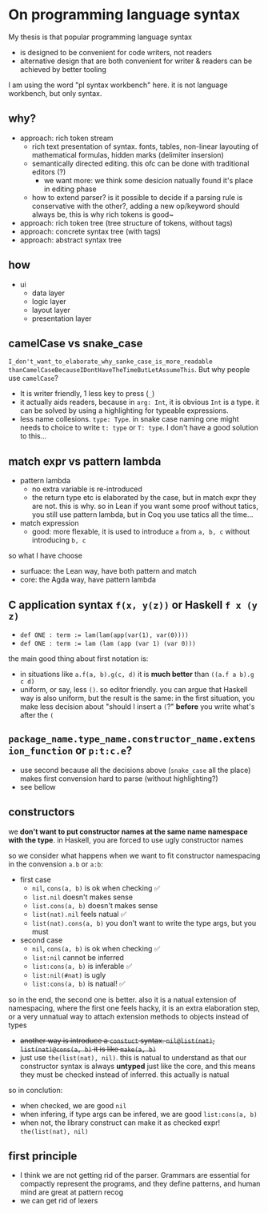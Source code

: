 # On programming language syntax

My thesis is that popular programming language syntax 
- is designed to be convenient for code writers, not readers
- alternative design that are both convenient for writer & readers can be achieved by better tooling

I am using the word "pl syntax workbench" here. it is not language workbench, but only syntax.

## why?

* approach: rich token stream
  * rich text presentation of syntax. fonts, tables, non-linear layouting of mathematical formulas, hidden marks (delimiter insersion)
  * semantically directed editing. this ofc can be done with traditional editors (?)
    * we want more: we think some desicion natually found it's place in editing phase
  * how to extend parser? is it possible to decide if a parsing rule is conservative with the other?, adding a new op/keyword should always be, this is why rich tokens is good~
* approach: rich token tree (tree structure of tokens, without tags)
* approach: concrete syntax tree (with tags)
* approach: abstract syntax tree

## how

* ui
  * data layer
  * logic layer
  * layout layer
  * presentation layer
## camelCase vs snake_case

`I_don't_want_to_elaborate_why_sanke_case_is_more_readable thanCamelCaseBecauseIDontHaveTheTimeButLetAssumeThis`. But why people use `camelCase`?

- It is writer friendly, 1 less key to press (`_`)
- it actually aids readers, because in `arg: Int`, it is obvious `Int` is a type. it can be solved by using a highlighting for typeable expressions.
- less name collesions. `type: Type`. in snake case naming one might needs to choice to write `t: type` or `T: type`. I don't have a good solution to this...

## match expr vs pattern lambda

- pattern lambda
  - no extra variable is re-introduced
  - the return type etc is elaborated by the case, but in match expr they are not. this is why. so in Lean if you want some proof without tatics, you still use pattern lambda, but in Coq you use tatics all the time...
- match expression
  - good: more flexable, it is used to introduce `a` from `a, b, c` without introducing `b, c`

so what I have choose
  - surfuace: the Lean way, have both pattern and match
  - core: the Agda way, have pattern lambda

## C application syntax `f(x, y(z))` or Haskell `f x (y z)`

- `def ONE : term := lam(lam(app(var(1), var(0))))`
- `def ONE : term := lam (lam (app (var 1) (var 0)))`

the main good thing about first notation is:
- in situations like `a.f(a, b).g(c, d)` it is **much better** than `((a.f a b).g c d)`
- uniform, or say, less `()`. so editor friendly. you can argue that Haskell way is also uniform, but the result is the same: in the first situation, you make less decision about "should I insert a `(`?" **before** you write what's after the `(`


## `package_name.type_name.constructor_name.extension_function` or `p:t:c.e`?

- use second because all the decisions above (`snake_case` all the place) makes first convension hard to parse (without highlighting?)
- see bellow

## constructors

we **don't want to put constructor names at the same name namespace with the type**. in Haskell, you are forced to use ugly constructor names 

so we consider what happens when we want to fit constructor namespacing in the convension `a.b` or `a:b`:
- first case
  - `nil`, `cons(a, b)` is ok when checking ✅
  - `list.nil` doesn't makes sense
  - `list.cons(a, b)` doesn't makes sense
  - `list(nat).nil` feels natual ✅
  - `list(nat).cons(a, b)` you don't want to write the type args, but you must
- second case
  - `nil`, `cons(a, b)` is ok when checking ✅
  - `list:nil` cannot be inferred
  - `list:cons(a, b)` is inferable ✅
  - `list:nil(#nat)` is ugly
  - `list:cons(a, b)` is natual! ✅

so in the end, the second one is better. also it is a natual extension of namespacing, where the first one feels hacky, it is an extra elaboration step, or a very unnatual way to attach extension methods to objects instead of types
  - ~~another way is introduce a `constuct` syntax. `nil@list(nat)`, `list(nat)@cons(a, b)` it is like `make(a, b)`~~
  - just use `the(list(nat), nil)`. this is natual to understand as that our constructor syntax is always **untyped** just like the core, and this means they must be checked instead of inferred. this actually is natual

so in conclution:

- when checked, we are good `nil`
- when infering, if type args can be infered, we are good `list:cons(a, b)`
- when not, the library construct can make it as checked expr! `the(list(nat), nil)`

## first principle

- I think we are not getting rid of the parser. Grammars are essential for compactly represent the programs, and they define patterns, and human mind are great at pattern recog
- we can get rid of lexers

